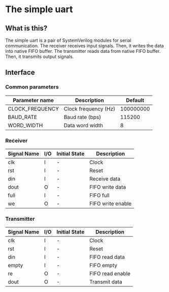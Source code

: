 # The simple uart

## What is this?

The simple uart is a pair of SystemVerilog modules for serial communication.
The receiver receives input signals. Then, it writes the data into native FIFO buffer.
The transmitter reads data from native FIFO buffer. Then, it transmits output signals.

## Interface

### Common parameters

| Parameter name  | Description          |  Default  |
| --------------- | -------------------- | --------- |
| CLOCK_FREQUENCY | Clock frequency (Hz) | 100000000 |
| BAUD_RATE       | Baud rate (bps)      |  115200   |
| WORD_WIDTH      | Data word width      |     8     |

### Receiver

| Signal Name | I/O | Initial State | Description       |
| ----------- | --- | ------------- | ----------------- |
|     clk     |  I  |       -       | Clock             |
|     rst     |  I  |       -       | Reset             |
|     din     |  I  |       -       | Receive data      |
|     dout    |  O  |       -       | FIFO write data   |
|     full    |  I  |       -       | FIFO full         |
|     we      |  O  |       -       | FIFO write enable |

### Transmitter

| Signal Name | I/O | Initial State | Description       |
| ----------- | --- | ------------- | ----------------- |
|     clk     |  I  |       -       | Clock             |
|     rst     |  I  |       -       | Reset             |
|     din     |  I  |       -       | FIFO read data    |
|    empty    |  I  |       -       | FIFO empty        |
|     re      |  O  |       -       | FIFO read enable  |
|     dout    |  O  |       -       | Transmit data     |
